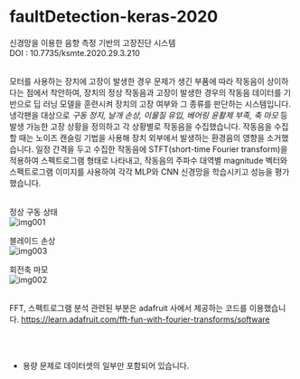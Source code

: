 # faultDetection-keras-2020

신경망을 이용한 음향 측정 기반의 고장진단 시스템<br>
DOI : 10.7735/ksmte.2020.29.3.210<br><br>


모터를 사용하는 장치에 고장이 발생한 경우 문제가 생긴 부품에 따라 작동음이 상이하다는 점에서 착안하여, 장치의 정상 작동음과 고장이 발생한 경우의 작동음 데이터를 기반으로 딥 러닝 모델을 훈련시켜 장치의 고장 여부와 그 종류를 판단하는 시스템입니다. 냉각팬을 대상으로 *구동 정지, 날개 손상, 이물질 유입, 베어링 윤활제 부족, 축 마모* 등 발생 가능한 고장 상황을 정의하고 각 상황별로 작동음을 수집했습니다. 작동음을 수집할 때는 노이즈 캔슬링 기법을 사용해 장치 외부에서 발생하는 환경음의 영향을 소거했습니다. 일정 간격을 두고 수집한 작동음에 STFT(short-time Fourier transform)을 적용하여 스펙트로그램 형태로 나타내고, 작동음의 주파수 대역별 magnitude 벡터와 스펙트로그램 이미지를 사용하여 각각 MLP와 CNN 신경망을 학습시키고 성능을 평가했습니다.<br><br>

정상 구동 상태<br>
![img001](https://user-images.githubusercontent.com/42488309/123293741-34ce4c80-d54f-11eb-8ffa-d5b6cc1d857c.png)

블레이드 손상<br>
![img003](https://user-images.githubusercontent.com/42488309/123293781-3c8df100-d54f-11eb-8e60-8f0c07617c73.png)

회전축 마모<br>
![img002](https://user-images.githubusercontent.com/42488309/123293825-44e62c00-d54f-11eb-9c33-5bc8433d0d10.png)
<br><br>


FFT, 스펙트로그램 분석 관련된 부분은 adafruit 사에서 제공하는 코드를 이용했습니다.
https://learn.adafruit.com/fft-fun-with-fourier-transforms/software

<Br><br>


* 용량 문제로 데이터셋의 일부만 포함되어 있습니다.
